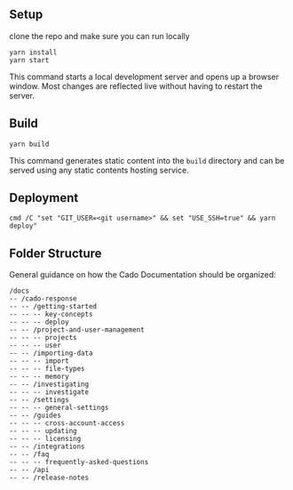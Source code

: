 ## Setup

clone the repo and make sure you can run locally
```console
yarn install
yarn start
```

This command starts a local development server and opens up a browser window. Most changes are reflected live without having to restart the server.

## Build

```console
yarn build
```

This command generates static content into the `build` directory and can be served using any static contents hosting service.

## Deployment

```console
cmd /C "set "GIT_USER=<git username>" && set "USE_SSH=true" && yarn deploy"
```

## Folder Structure

General guidance on how the Cado Documentation should be organized:

```
/docs 
-- /cado-response
-- -- /getting-started
-- -- -- key-concepts
-- -- -- deploy
-- -- /project-and-user-management
-- -- -- projects
-- -- -- user
-- -- /importing-data
-- -- -- import
-- -- -- file-types
-- -- -- memory
-- -- /investigating
-- -- -- investigate
-- -- /settings
-- -- -- general-settings
-- -- /guides 
-- -- -- cross-account-access
-- -- -- updating
-- -- -- licensing
-- -- /integrations
-- -- /faq
-- -- -- frequently-asked-questions
-- -- /api
-- -- /release-notes

```